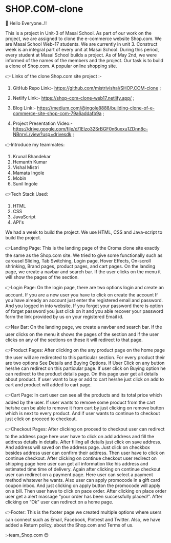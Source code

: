 # SHOP.COM-clone
👋 Hello Everyone..!!

This is a project in Unit-3 of Masai School.
As part of our work on the project, we are assigned to clone the e-commerce website Shop.com.
We are Masai School Web-17 students. We are currently in unit 3. Construct week is an integral part of every unit at Masai School. During this period, every student at Masai School builds a project.
As of May 2nd, we were informed of the names of the members and the project. Our task is to build a clone of Shop.com. A popular online shopping site.

👉 Links of the clone Shop.com site project :-

1. GitHub Repo Link:- 
https://github.com/mistrivishal/SHOP.COM-clone ;

2. Netlify Link:-
https://shop-com-clone-web17.netlify.app/ ;

3. Blog Link:-
https://medium.com/@ingole8888/building-clone-of-e-commerce-site-shop-com-79a6addafb9a ;

4. Project Presentation Video:-
https://drive.google.com/file/d/1Elzo32SrBGF0n6uxxu1ZDnn8c-NBnrvL/view?usp=drivesdk ;

👉Introduce my teammates:
1) Krunal Bhandekar
2) Hemanth Kumar
3) Vishal Mistri
4) Mamata Ingole
5) Mobin
6) Sunil Ingole

👉Tech Stack Used:
1. HTML 
2. CSS
3. JavaScript
4. API's

We had a week to build the project.
We use HTML, CSS and Java-script to build the project.

👉Landing Page:
This is the landing page of the Croma clone site exactly the same as the Shop.com site. We tried to give some functionally such as carousel Sliding, Tab Switching, Login page, Hover Effects, On-scroll shrinking, Brand pages, product pages, and cart pages.
On the landing page, we create a navbar and search bar. If the user clicks on the menu it will show the pages of the section.

👉Login Page:
On the login page, there are two options login and create an account. If you are a new user you have to click on create the account If you have already an account just enter the registered email and password. And you logged in into website. If you forget your password there is option of forget password you just click on it and you able recover your password form the link provided by us on your registered Email id.

👉Nav Bar:
On the landing page, we create a navbar and search bar. If the user clicks on the menu it shows the pages of the section and if the user clicks on any of the sections on these it will redirect to that page.

👉Product Pages:
After clicking on the any product page on the home page the user will are redirected to this particular section. For every product their are two options See Details and Buying Options. If User Click on any button he/she can redirect on this particular page.
If user click on Buying option he can redirect to the product details page.
On this page user get all details about product. If user want to buy or add to cart he/she just click on add to cart and product will added to cart page.

👉Cart Page:
In cart user can see all the products and its total price which added by the user. If user wants to remove some product from the cart he/she can be able to remove it from cart by just clicking on remove button which is next to every product. And if user wants to continue to checkout just click on proceed to checkout.

👉Checkout Pages:
After clicking on proceed to checkout user can redirect to the address page here user have to click on add address and fill the address details in details.
After filling all details just click on save address. And address will saved on the address page. Just click on checkbox besides address user can confirm their address. Then user have to click on continue checkout.
After clicking on continue checkout user redirect on shipping page here user can get all information like his address and estimated time time of delivery. Again after clicking on continue checkout user can redirect on a payment page.
Here user can select a payment method whatever he wants. Also user can apply promocode in a gift card coupon inbox. And just clicking on apply button the promocode will apply on a bill. Then user have to click on pace order.
After clicking on place order user get a alert massage “your order has been successfully placed!”. After clicking on “Ok” user can redirect on a home page.

👉Footer:
This is the footer page we created multiple options where users can connect such as Email, Facebook, Pintrest and Twitter. Also, we have added a Return policy, about the Shop.com and Terms of us.

:-team_Shop.com 😊

